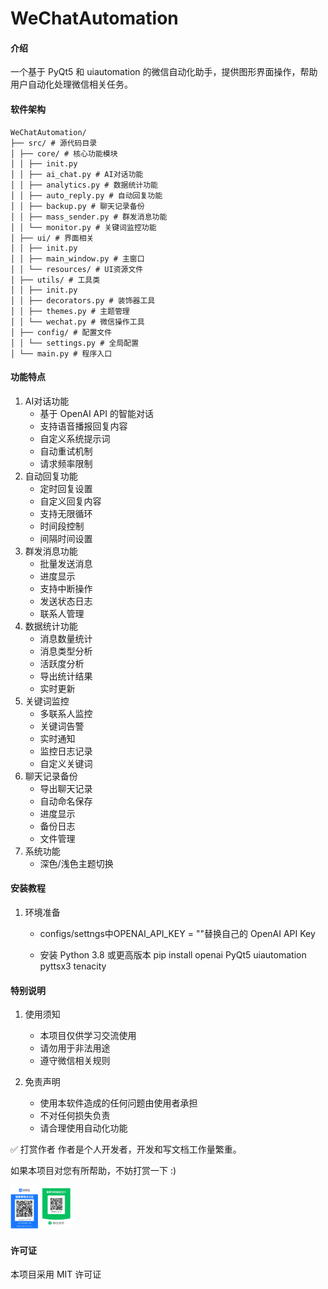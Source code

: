 # WeChatAutomation

#### 介绍

一个基于 PyQt5 和 uiautomation 的微信自动化助手，提供图形界面操作，帮助用户自动化处理微信相关任务。

#### 软件架构
    WeChatAutomation/
    ├── src/ # 源代码目录
    │ ├── core/ # 核心功能模块
    │ │ ├── init.py
    │ │ ├── ai_chat.py # AI对话功能
    │ │ ├── analytics.py # 数据统计功能
    │ │ ├── auto_reply.py # 自动回复功能
    │ │ ├── backup.py # 聊天记录备份
    │ │ ├── mass_sender.py # 群发消息功能
    │ │ └── monitor.py # 关键词监控功能
    │ ├── ui/ # 界面相关
    │ │ ├── init.py
    │ │ ├── main_window.py # 主窗口
    │ │ └── resources/ # UI资源文件
    │ ├── utils/ # 工具类
    │ │ ├── init.py
    │ │ ├── decorators.py # 装饰器工具
    │ │ ├── themes.py # 主题管理
    │ │ └── wechat.py # 微信操作工具
    │ ├── config/ # 配置文件
    │ │ └── settings.py # 全局配置
    │ └── main.py # 程序入口
#### 功能特点

1. AI对话功能
   - 基于 OpenAI API 的智能对话
   - 支持语音播报回复内容
   - 自定义系统提示词
   - 自动重试机制
   - 请求频率限制
2. 自动回复功能
   - 定时回复设置
   - 自定义回复内容
   - 支持无限循环
   - 时间段控制
   - 间隔时间设置
3. 群发消息功能
   - 批量发送消息
   - 进度显示
   - 支持中断操作
   - 发送状态日志
   - 联系人管理
4. 数据统计功能
   - 消息数量统计
   - 消息类型分析
   - 活跃度分析
   - 导出统计结果
   - 实时更新
5. 关键词监控
   - 多联系人监控
   - 关键词告警
   - 实时通知
   - 监控日志记录
   - 自定义关键词
6. 聊天记录备份
   - 导出聊天记录
   - 自动命名保存
   - 进度显示
   - 备份日志
   - 文件管理
7. 系统功能
   - 深色/浅色主题切换

#### 安装教程

1. 环境准备

   - configs/settngs中OPENAI_API_KEY = ""替换自己的 OpenAI API Key

   - 安装 Python 3.8 或更高版本
     pip install openai PyQt5 uiautomation pyttsx3 tenacity

#### 特别说明

1. 使用须知
   - 本项目仅供学习交流使用
   - 请勿用于非法用途
   - 遵守微信相关规则

2. 免责声明
   - 使用本软件造成的任何问题由使用者承担
   - 不对任何损失负责
   - 请合理使用自动化功能

✅️️ 打赏作者
作者是个人开发者，开发和写文档工作量繁重。

如果本项目对您有所帮助，不妨打赏一下 :)

<img src="./assets/收款.png" style="zoom:20%;" />


#### 许可证

本项目采用 MIT 许可证
